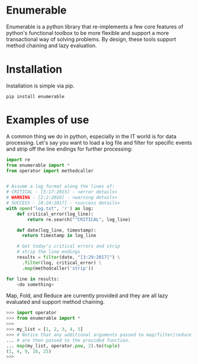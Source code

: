# Enumerable
Enumerable is a python library that re-implements a few core features of python's functional toolbox to be more flexible and support a more transactional way of solving problems.  By design, these tools support method chaining and lazy evaluation.

# Installation
Installation is simple via pip.

`pip install enumerable`
# Examples of use

A common thing we do in python, especially in the IT world is for data processing.  Let's say you want to load a log file and filter for specific events and strip off the line endings for further processing:

```python
import re
from enumerable import *
from operator import methodcaller


# Assume a log format along the lines of:
# CRITICAL - [5:17:2015] - <error details>
# WARNING - [2:2:2016] - <warning details>
# SUCCESS - [8:24:2017] - <success details>
with open("log.txt", 'r') as log:
    def critical_error(log_line):
        return re.search("^CRITICAL", log_line)

    def date(log_line, timestamp):
      return timestamp in log_line

    # Get today's critical errors and strip
    # strip the line endings
    results = filter(date, "[3:29:2017]") \
      .filter(log, critical_error) \
      .map(methodcaller('strip'))

for line in results:
    <do something>
```

Map, Fold, and Reduce are currently provided and they are all lazy evaluated and support method chaining.

```python
>>> import operator
>>> from enumerable import *
>>>
>>> my_list = [1, 2, 3, 4, 5]
>>> # Notice that any additional arguments passed to map/filter/reduce
... # are then passed to the provided function.
... map(my_list, operator.pow, 2).to(tuple)
(1, 4, 9, 16, 25)
>>>
```
